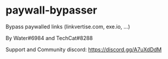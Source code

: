 # paywall-bypasser
Bypass paywalled links (linkvertise.com, exe.io, ...)

By Water#6984 and TechCat#8288

Support and Community discord: https://discord.gg/A7uXdDdM
